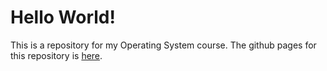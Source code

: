 # Hello World!

This is a repository for my Operating System course. The github pages for this repository is [here](https://mdzkm.github.io/os202).
